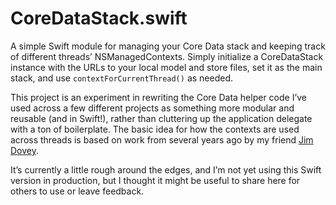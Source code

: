 # CoreDataStack.swift

A simple Swift module for managing your Core Data stack and keeping track of different threads’ NSManagedContexts. Simply initialize a CoreDataStack instance with the URLs to your local model and store files, set it as the main stack, and use ```contextForCurrentThread()``` as needed.

This project is an experiment in rewriting the Core Data helper code I’ve used across a few different projects as something more modular and reusable (and in Swift!), rather than cluttering up the application delegate with a ton of boilerplate. The basic idea for how the contexts are used across threads is based on work from several years ago by my friend [Jim Dovey](https://github.com/AlanQuatermain).

It’s currently a little rough around the edges, and I’m not yet using this Swift version in production, but I thought it might be useful to share here for others to use or leave feedback.
